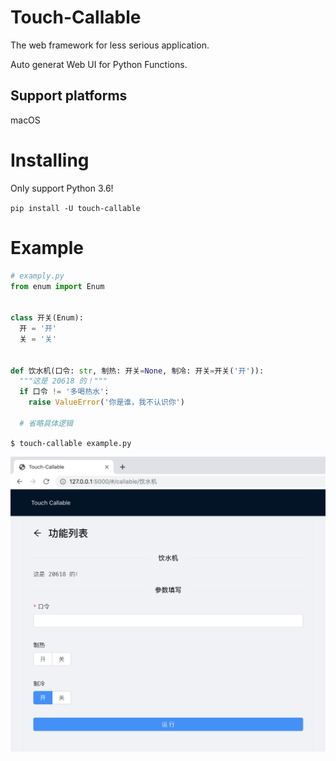 # Touch-Callable

The web framework for less serious application.

Auto generat Web UI for Python Functions.

## Support platforms

macOS

# Installing

Only support Python 3.6!

`pip install -U touch-callable`

# Example

```python
# examply.py
from enum import Enum


class 开关(Enum):
  开 = '开'
  关 = '关'


def 饮水机(口令: str, 制热: 开关=None, 制冷: 开关=开关('开')):
  """这是 20618 的！"""
  if 口令 != '多喝热水':
    raise ValueError('你是谁，我不认识你')

  # 省略具体逻辑
```

`$ touch-callable example.py`

![demo](./demo.png)


